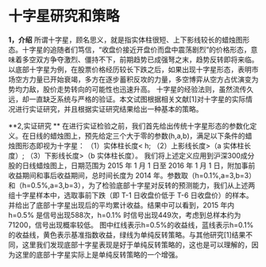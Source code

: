 # 十字星研究和策略

**1，介绍**
   所谓十字星，顾名思义，就是指实体柱很短、上下影线较长的蜡烛图形态。十字星的追随者们笃信，“收盘价接近开盘价而盘中震荡剧烈”的价格形态，意味着多空双方争夺激烈、僵持不下，前期趋势已成强弩之末，趋势反转即将来临。以底部十字星为例，在股票价格经历较长下跌之后，如果出现十字星形态，表明市场空方力量已开始衰竭，多方在逐步蓄积反攻的力量，多空博弈从空方占优演变为势均力敌，股价走势转向的可能性也迅速升高。
   十字星的经验法则，虽然流传久远，却一直缺乏系统与严格的验证。本文试图根据相关文献[1]对十字星的实际情况进行实证研究，并且根据实证研究结果给出一种基本的策略。
   
**2,实证研究 **
   在进行实证检验之前，我们首先给出传统十字星形态的参数化定义。在日线的蜡烛图上，预先给定三个大于零的参数(h,a,b)，满足以下条件的蜡烛图形态即视为十字星： 
   （1）实体柱长度&lt; h; 
   （2）上影线长度&gt;（a 实体柱长度）; 
   （3）下影线长度&gt;（b 实体柱长度）。 
   我们将上述定义应用到沪深300成分股的日线蜡烛图上，日期范围为 2015 年 1 月 1 日至 2016 年 1 月 1 日，附加事前收益期间和事后收益期间，总时间长度为 2014 年。参数取（h=0.1%,a=3,b=3）和（h=0.5%,a=3,b=3），为了检验底部十字星对反转的预测能力，我们从上述两组十字星样本中，选取事前下跌（即 T-1 日收盘价低于 T-6 日收盘价）的样本。并给出了底部十字星出现后的平均累计收益。结果中可以看到，2015 年内 h=0.5% 是信号出现588次，h=0.1% 时信号出现449次，考虑到总样本约为71200，信号出现概率较低。 
   图中红线表示h=0.5%的收益线，蓝线表示h=0.1%的收益线，黄色表示基准指数收益，绿线为单纯反转策略。与其他研究[1]结果不同，这里我们发现底部十字星表现是好于单纯反转策略的，这也是可以理解的，因为这里的底部十字星实际上是单纯反转策略的一个增强。